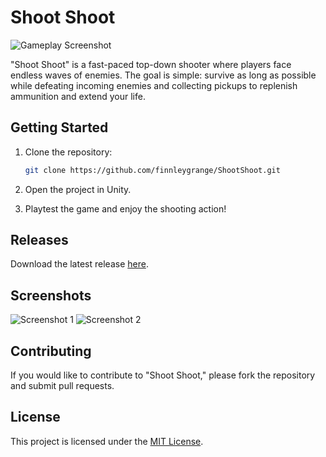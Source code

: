 # Shoot Shoot

![Gameplay Screenshot](screenshot.png)

"Shoot Shoot" is a fast-paced top-down shooter where players face endless waves of enemies. The goal is simple: survive as long as possible while defeating incoming enemies and collecting pickups to replenish ammunition and extend your life.

## Getting Started

1. Clone the repository:
   
   ```bash
   git clone https://github.com/finnleygrange/ShootShoot.git
   ```
3. Open the project in Unity.
4. Playtest the game and enjoy the shooting action!

## Releases

Download the latest release [here](https://github.com/finnleygrange/ShootShoot/releases).

## Screenshots

![Screenshot 1](screenshot1.png)
![Screenshot 2](screenshot2.png)

## Contributing

If you would like to contribute to "Shoot Shoot," please fork the repository and submit pull requests.

## License

This project is licensed under the [MIT License](LICENSE).
